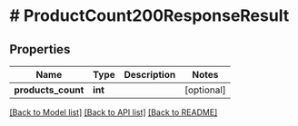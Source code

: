 # # ProductCount200ResponseResult

## Properties

Name | Type | Description | Notes
------------ | ------------- | ------------- | -------------
**products_count** | **int** |  | [optional]

[[Back to Model list]](../../README.md#models) [[Back to API list]](../../README.md#endpoints) [[Back to README]](../../README.md)
